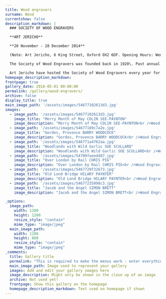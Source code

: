 ```yaml
---
title: Wood engravers
surname: Wood
currentshow: false
description_markdown: |
  ### SOCIETY OF WOOD ENGRAVERS

  **ART JERICHO**

  **20 November - 28 December 2014**

  (Note: Art Jericho, 6 King Street, Oxford OX2 6DF. Opening Hours: Wed-Sun 12-6 pm. Closed for Christmas 25, 26, 27 December).

  The Society of Wood Engravers was founded back in 1920\. Past annual exhibitions include the work of artists such as Paul Nash, Paul Gauguin and Clare Leighton. When the Second World War broke out, the Wood Engravers in the society suffered, as the demand for their work was interrupted and access to materials was made near impossible. The Society was revived in the 1980's, and is now made up of over 70 practicing artists as members, and has built up a national reputation for excellence. They are the only organisation currently that are linking together both Wood Engravers and those who are interested in the medium, throughout Britain and all over the world.

  Art Jericho have hosted the Society of Wood Engravers every year for the past 5 years, and it has always been an extremely popular show with visitors travelling from far afield to see the work on exhibition. One of the reasons that this show has been so popular is the level of skill and artisanship that is core to the work. These incredibly intricate images are carved into wood from which the engravings are then printed. The subject matter is very varied from rural and city landscapes to still lives and nature. This is the first year that Jenny Blyth Fine Art has hosted The Society of Wood Engravers at Art Jericho.
homepage_description_markdown: 
frontpage: true
gallery_date: 2016-05-01 00:00:00
permalink: /gallery/wood-engravers/
archive: false
display_title: true
main_image_path: '/assets/images/54677102613d3.jpg'
images:
  - image_path: '/assets/images/54677102613d3.jpg'
    image_title: "Merry Month of May COLIN SEE-PAYNTON"
    image_description: "Merry Month of May COLIN SEE-PAYNTON<br />Wood Engraving<br />38 x 20 cm<br />&amp;pound;550  (Ed of 75)"
  - image_path: '/assets/images/54677189c7a2e.jpg'
    image_title: "Gordes, Provence BARRY WOODCOCK"
    image_description: "Gordes, Provence BARRY WOODCOCK<br />Wood Engraving<br />25.5 x 14<br />&amp;pound;125 (ed of 100)"
  - image_path: '/assets/images/546771a4762aa.jpg'
    image_title: "Woodlands with Wild Garlic SUE SCULLARD"
    image_description: "Woodlands with Wild Garlic SUE SCULLARD<br />Wood Engraving<br />15 x 10 cm<br />&amp;pound;70 (ed of 150)"
  - image_path: '/assets/images/54709faeed487.jpg'
    image_title: "Over London by Rail CHRIS PIG"
    image_description: "Over London by Rail CHRIS PIG<br />Wood Engraving<br />18.5 x 19 cm<br />&amp;pound;180 (ed of 36)"
  - image_path: '/assets/images/5467729f32673.jpg'
    image_title: "Old Lond Bridge HILARY PAYNTER"
    image_description: "Old Lond Bridge HILARY PAYNTER<br />Wood Engraving<br />26.6 x 30 cm<br />&amp;pound;180 (ed of 200)"
  - image_path: '/assets/images/54677235098c3.jpg'
    image_title: "Jacob and the Angel SIMON BRETT"
    image_description: "Jacob and the Angel SIMON BRETT<br />Wood Engraving<br />18 x 12.8 cm<br />&amp;pound;125 (ed of"

_options:
  image_path:
    width: 1200
    height: 1200
    resize_style: "contain"
    mime_type: "image/jpeg"
  main_image_path:
    width: 1200
    height: 800
    resize_style: "contain"
    mime_type: "image/jpeg"
_comments:
  title: Gallery title
  permalink: "This is required to make the menus work - enter everything in lower case, no digits, no spaces in this format /gallery/my-new-gallery/"
  main_image_path: Image used to represent your gallery
  images: Add and edit your gallery images here
  image_description: Might only be shown in the close up of an image
  archive: Not used yet!
  frontpage: Show this gallery on the homepage
  homepage_description_markdown: Text used on homepage if shown
---
```

